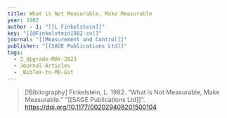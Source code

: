 ```yaml
---
title: What is Not Measurable, Make Measurable
year: 1982
author - 1: "[[L Finkelstein]]"
key: "[[@Finkelstein1982-sv]]"
journal: "[[Measurement and Control]]"
publisher: "[[SAGE Publications Ltd]]"
tags:
  - 2_Upgrade-MAY-2023
  - Journal-Articles
  - _BibTex-to-MD-Git
---
```


> [!Bibliography]
> Finkelstein, L. 1982. “What is Not Measurable, Make Measurable.” "[[SAGE Publications Ltd]]". https://doi.org/10.1177/002029408201500104